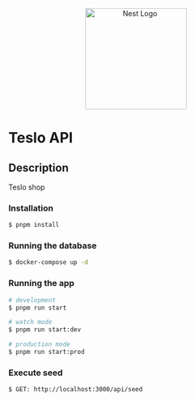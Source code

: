 <p align="center">
  <a href="http://nestjs.com/" target="blank"><img src="https://nestjs.com/img/logo-small.svg" width="200" alt="Nest Logo" /></a>
</p>

# Teslo API

## Description

Teslo shop

### Installation

```bash
$ pnpm install
```

### Running the database

```bash
$ docker-compose up -d
```

### Running the app

```bash
# development
$ pnpm run start

# watch mode
$ pnpm run start:dev

# production mode
$ pnpm run start:prod
```

### Execute seed

```bash
$ GET: http://localhost:3000/api/seed
```
